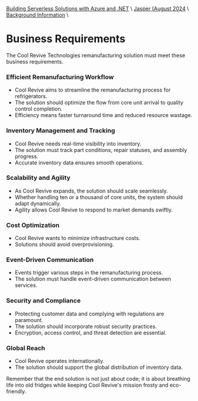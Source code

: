 [Building Serverless Solutions with Azure and .NET](https://github.com/TaleLearnCode/BuildingServerlessSolutions) \ [Jasper (August 2024](..\README.md) \ [Background Information](README.md) \

# Business Requirements

The Cool Revive Technologies remanufacturing solution must meet these business requirements.

### Efficient Remanufacturing Workflow

- Cool Revive aims to streamline the remanufacturing process for refrigerators.
- The solution should optimize the flow from core unit arrival to quality control completion.
- Efficiency means faster turnaround time and reduced resource wastage.

### Inventory Management and Tracking

- Cool Revive needs real-time visibility into inventory.
- The solution must track part conditions, repair statuses, and assembly progress.
- Accurate inventory data ensures smooth operations.

### Scalability and Agility

- As Cool Revive expands, the solution should scale seamlessly.
- Whether handling ten or a thousand of core units, the system should adapt dynamically.
- Agility allows Cool Revive to respond to market demands swiftly.

### Cost Optimization

- Cool Revive wants to minimize infrastructure costs.
- Solutions should avoid overprovisioning.

### Event-Driven Communication

- Events trigger various steps in the remanufacturing process.
- The solution must handle event-driven communication between services.

### Security and Compliance

- Protecting customer data and complying with regulations are paramount.
- The solution should incorporate robust security practices.
- Encryption, access control, and threat detection are essential.

### Global Reach

- Cool Revive operates internationally.
- The solution should support the global distribution of inventory data.

Remember that the end solution is not just about code; it is about breathing life into old fridges while keeping Cool Revive's mission frosty and eco-friendly.